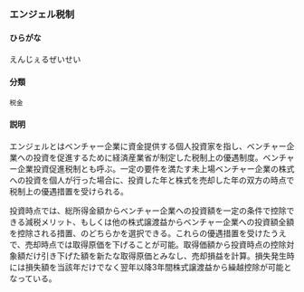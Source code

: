 <div style="display:none;">

## [あ行](securities-terms?id=あ行)

</div>

### エンジェル税制

#### ひらがな

えんじぇるぜいせい

#### 分類

`税金`

#### 説明

エンジェルとはベンチャー企業に資金提供する個人投資家を指し、ベンチャー企業への投資を促進するために経済産業省が制定した税制上の優遇制度。ベンチャー企業投資促進税制とも呼ぶ。一定の要件を満たす未上場ベンチャー企業の株式への投資を個人が行った場合に、投資した年と株式を売却した年の双方の時点で税制上の優遇措置を受けられる。
 
投資時点では、総所得金額からベンチャー企業への投資額を一定の条件で控除できる減税メリット、もしくは他の株式譲渡益からベンチャー企業への投資額全額を控除される措置、のどちらかを選択できる。これらの優遇措置を受けたうえで、売却時点では取得原価を下げることが可能。取得価額から投資時点の控除対象額だけ引き下げた額を新たな取得原価とみなし、売却損益を計算。損失発生時には損失額を当該年だけでなく翌年以降3年間株式譲渡益から繰越控除が可能となっている。

<div style="display:none;">

## [か行](securities-terms?id=か行)
## [さ行](securities-terms?id=さ行)
## [た行](securities-terms?id=た行)
## [な行](securities-terms?id=な行)
## [は行](securities-terms?id=は行)
## [ま行](securities-terms?id=ま行)
## [や行](securities-terms?id=や行)
## [ら行](securities-terms?id=ら行)
## [わ行](securities-terms?id=わ行)
## [英数字・記号](securities-terms?id=英数字・記号)

</div>


